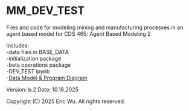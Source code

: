 # MM_DEV_TEST
Files and code for modeling mining and manufacturing processes in an agent based model for CDS 465: Agent Based Modeling 2

Includes: <br>
-data files in BASE_DATA <br>
-initialization package <br>
-beta operations package <br>
-DEV_TEST ipynb <br>
-[Data Model & Program Diagram](https://viewer.diagrams.net/?tags=%7B%7D&lightbox=1&highlight=0000ff&edit=_blank&layers=1&nav=1&dark=auto#G1jMsdy574xJ_fqZWedidhB5GEOnJFgraS#%7B%22pageId%22%3A%22C5RBs43oDa-KdzZeNtuy%22%7D)

Version: b.2
Date: 10.18.2025

Copyright (C) 2025 Eric Wu. All rights reserved.
